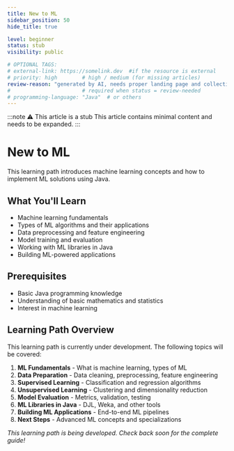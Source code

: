 ```yaml
---
title: New to ML
sidebar_position: 50
hide_title: true

level: beginner
status: stub
visibility: public

# OPTIONAL TAGS:
# external-link: https://somelink.dev  #if the resource is external
# priority: high        # high / medium (for missing articles)
review-reason: "generated by AI, needs proper landing page and collection of articles"
#                       # required when status = review-needed
# programming-language: "Java"  # or others
---
```


:::note ⚠️ This article is a stub
This article contains minimal content and needs to be expanded.
:::

# New to ML

This learning path introduces machine learning concepts and how to implement ML solutions using Java.

## What You'll Learn

- Machine learning fundamentals
- Types of ML algorithms and their applications
- Data preprocessing and feature engineering
- Model training and evaluation
- Working with ML libraries in Java
- Building ML-powered applications

## Prerequisites

- Basic Java programming knowledge
- Understanding of basic mathematics and statistics
- Interest in machine learning

## Learning Path Overview

This learning path is currently under development. The following topics will be covered:

1. **ML Fundamentals** - What is machine learning, types of ML
2. **Data Preparation** - Data cleaning, preprocessing, feature engineering
3. **Supervised Learning** - Classification and regression algorithms
4. **Unsupervised Learning** - Clustering and dimensionality reduction
5. **Model Evaluation** - Metrics, validation, testing
6. **ML Libraries in Java** - DJL, Weka, and other tools
7. **Building ML Applications** - End-to-end ML pipelines
8. **Next Steps** - Advanced ML concepts and specializations

*This learning path is being developed. Check back soon for the complete guide!*
